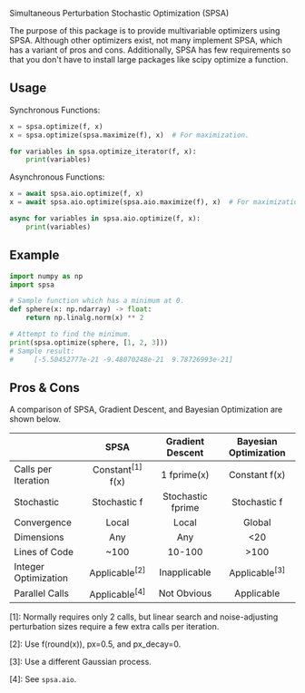 Simultaneous Perturbation Stochastic Optimization (SPSA)

The purpose of this package is to provide multivariable optimizers
using SPSA. Although other optimizers exist, not many implement
SPSA, which has a variant of pros and cons. Additionally, SPSA has
few requirements so that you don't have to install large packages
like scipy optimize a function.

Usage
------
Synchronous Functions:

```python
x = spsa.optimize(f, x)
x = spsa.optimize(spsa.maximize(f), x)  # For maximization.

for variables in spsa.optimize_iterator(f, x):
    print(variables)
```

Asynchronous Functions:

```python
x = await spsa.aio.optimize(f, x)
x = await spsa.aio.optimize(spsa.aio.maximize(f), x)  # For maximization.

async for variables in spsa.aio.optimize(f, x):
    print(variables)
```

Example
--------

```python
import numpy as np
import spsa

# Sample function which has a minimum at 0.
def sphere(x: np.ndarray) -> float:
    return np.linalg.norm(x) ** 2

# Attempt to find the minimum.
print(spsa.optimize(sphere, [1, 2, 3]))
# Sample result:
#     [-5.50452777e-21 -9.48070248e-21  9.78726993e-21]
```

Pros & Cons
------------
A comparison of SPSA, Gradient Descent, and Bayesian Optimization are shown below.

|  | SPSA | Gradient Descent | Bayesian Optimization |
| :--- | :---: | :---: | :---: |
| Calls per Iteration | Constant<sup>[1]</sup> f(x) | 1 fprime(x) | Constant f(x) |
| Stochastic | Stochastic f | Stochastic fprime | Stochastic f |
| Convergence | Local | Local | Global |
| Dimensions | Any | Any | <20 |
| Lines of Code | ~100 | 10-100 | >100 |
| Integer Optimization | Applicable<sup>[2]</sup> | Inapplicable | Applicable<sup>[3]</sup> |
| Parallel Calls | Applicable<sup>[4]</sup> | Not Obvious | Applicable |

[1]: Normally requires only 2 calls, but linear search and noise-adjusting perturbation sizes require a few extra calls per iteration.

[2]: Use f(round(x)), px=0.5, and px_decay=0.

[3]: Use a different Gaussian process.

[4]: See `spsa.aio`.
